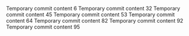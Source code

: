 Temporary commit content 6
Temporary commit content 32
Temporary commit content 45
Temporary commit content 53
Temporary commit content 64
Temporary commit content 82
Temporary commit content 92
Temporary commit content 95
